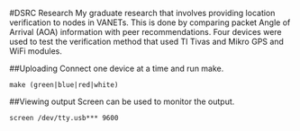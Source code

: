 #DSRC Research
My graduate research that involves providing location verification to nodes in VANETs.
This is done by comparing packet Angle of Arrival (AOA) information with peer recommendations.
Four devices were used to test the verification method that used TI Tivas and Mikro GPS and WiFi modules.

##Uploading
Connect one device at a time and run make.

```
make (green|blue|red|white)
```

##Viewing output
Screen can be used to monitor the output.

```
screen /dev/tty.usb*** 9600
```
